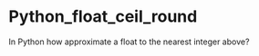 Python_float_ceil_round
=======================

In Python how approximate a float to the nearest integer above?
